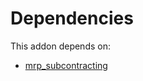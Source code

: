 # Dependencies

This addon depends on:

- [mrp_subcontracting](../../../../../oca-ocb-mrp/odoo-bringout-oca-ocb-mrp_subcontracting)
